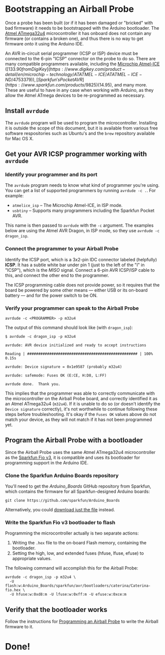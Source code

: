 # Bootstrapping an Airball Probe

Once a probe has been built (or if it has been damaged or "bricked" with bad firmware) it needs to be bootstrapped with the Arduino bootloader. The [Atmel ATmega32u4](https://www.microchip.com/wwwproducts/en/ATmega32U4) microcontroller it has onboard does not contain any firmware (or contains a broken one), and thus there is no way to get firmware *onto* it using the Arduino IDE.

 An AVR in-circuit serial programmer (ICSP or ISP) device must be connected to the 6-pin "ICSP" connector on the probe to do so. There are many compatible programmers available, including the [Microchip Atmel-ICE](https://www.microchip.com/developmenttools/ProductDetails/atatmel-ice) ([$133.90 from DigiKey](https://www.digikey.com/product-detail/en/microchip-technology/ATATMEL-ICE/ATATMEL-ICE-ND/4753379)), [Sparkfun's Pocket AVR](https://www.sparkfun.com/products/9825) ($14.95), and many more. These are useful to have in any case when working with Arduino, as they allow the Atmel ATmega devices to be re-programmed as necessary.

## Install `avrdude`

The `avrdude` program will be used to program the microcontroller. Installing it is outside the scope of this document, but it is available from various free software respositories such as Ubuntu's and the `brew` repository available for Mac OS X.

## Get your AVR ICSP programmer working with `avrdude`

### Identify your programmer and its port

The `avrdude` program needs to know what kind of programmer you're using. You can get a list of supported programmers by running `avrdude -c .`. For example:

* `atmelice_isp` – The Microchip Atmel-ICE, in ISP mode.
* `usbtiny` – Supports many programmers including the Sparkfun Pocket AVR.

This name is then passed to `avrdude` with the `-c` argument. The examples below are using the Atmel AVR Dragon, in ISP mode, so they use `avrdude -c dragon_isp`.

### Connect the programmer to your Airball Probe

Identify the ICSP port, which is a 3x2-pin IDC connector labeled (helpfully) **ICSP**. It has a subtle white bar under pin 1 (just to the left of the "I" in "ICSP"), which is the *MISO* signal. Connect a 6-pin AVR ICSP/ISP cable to this, and connect the other end to the programmer.

The ICSP programming cable does not provide power, so it requires that the board be powered by some other means &mdash; either USB or its on-board battery &mdash; and for the power switch to be ON.

### Verify your programmer can speak to the Airball Probe

```
avrdude -c <PROGRAMMER> -p m32u4
```

The output of this command should look like (with `dragon_isp`):

```
$ avrdude -c dragon_isp -p m32u4 

avrdude: AVR device initialized and ready to accept instructions

Reading | ################################################## | 100% 0.15s

avrdude: Device signature = 0x1e9587 (probably m32u4)

avrdude: safemode: Fuses OK (E:CE, H:D8, L:FF)

avrdude done.  Thank you.
```

This implies that the programmer was able to correctly communicate with the microcontroller on the Airball Probe board, and correctly identified it as an Atmel ATmega32u4 (`m32u4`). If it is unable to do so (or doesn't identify the `Device signature` correctly), it's not worthwhile to continue following these steps before troubleshooting. It's okay if the `Fuses OK` values above do not match your device, as they will not match if it has not been programmed yet.

## Program the Airball Probe with a bootloader

Since the Airball Probe uses the same Atmel ATmega32u4 microcontroller as the [Sparkfun Fio v3](https://www.sparkfun.com/products/11520), it is compatible and uses its bootloader for programming support in the Arduino IDE.

### Clone the Sparkfun Arduino Boards repository

You'll need to get the *Arduino_Boards* GitHub repository from Sparkfun, which contains the firmware for all Sparkfun-designed Arduino boards:

```
git clone https://github.com/sparkfun/Arduino_Boards
```

Alternatively, you could [download just the file](https://raw.githubusercontent.com/sparkfun/Arduino_Boards/master/sparkfun/avr/bootloaders/caterina/Caterina-fio.hex) instead.

### Write the Sparkfun Fio v3 bootloader to flash

Programming the microcontroller actually is two separate actions:

1. Writing the `.hex` file to the on-board Flash memory, containing the bootloader.
2. Setting the high, low, and extended fuses (hfuse, lfuse, efuse) to appropriate values.

The following command will accomplish this for the Airball Probe:

```
avrdude -c dragon_isp -p m32u4 \
  -U flash:w:Arduino_Boards/sparkfun/avr/bootloaders/caterina/Caterina-fio.hex \
  -U hfuse:w:0xd8:m -U lfuse:w:0xff:m -U efuse:w:0xce:m
```

## Verify that the bootloader works

Follow the instructions for [Programming an Airball Probe](Programming_an_Airball_Probe.md) to write the Airball firmware to it.

# Done!
